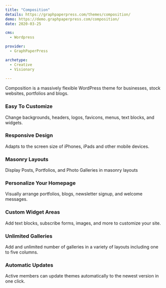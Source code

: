 ```yaml
---
title: "Composition"
details: https://graphpaperpress.com/themes/composition/
demo: https://demo.graphpaperpress.com/composition/
date: 2020-03-25

cms: 
  - Wordpress

provider: 
  - GraphPaperPress

archetype:
  - Creative
  - Visionary
  
---
```


Composition is a massively flexible WordPress theme for businesses, stock websites, portfolios and blogs.

### Easy To Customize

Change backgrounds, headers, logos, favicons, menus, text blocks, and widgets.

### Responsive Design

Adapts to the screen size of iPhones, iPads and other mobile devices.

### Masonry Layouts

Display Posts, Portfolios, and Photo Galleries in masonry layouts

### Personalize Your Homepage

Visually arrange portfolios, blogs, newsletter signup, and welcome messages.

### Custom Widget Areas

Add text blocks, subscribe forms, images, and more to customize your site.

### Unlimited Galleries

Add and unlimited number of galleries in a variety of layouts including one to five columns.

### Automatic Updates

Active members can update themes automatically to the newest version in one click.

